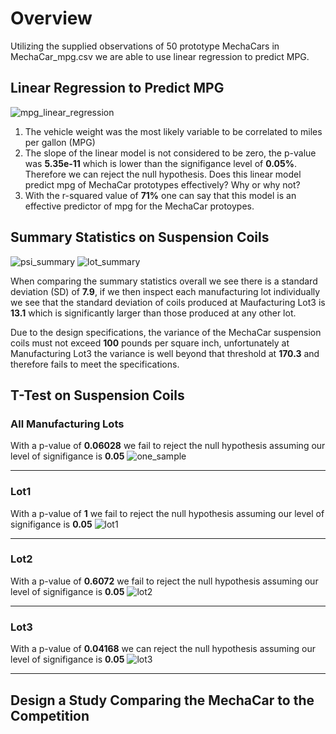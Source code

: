 # Overview 
Utilizing the supplied observations of 50 prototype MechaCars in MechaCar_mpg.csv we are able to use linear regression to predict MPG.

## Linear Regression to Predict MPG
![mpg_linear_regression](https://user-images.githubusercontent.com/15967377/179372251-9474c948-9ac9-4029-9267-4c469d9a370b.PNG)

1. The vehicle weight was the most likely variable to be correlated to miles per gallon (MPG)
2. The slope of the linear model is not considered to be zero, the p-value was <b>5.35e-11</b> which is lower than the signifigance level of <b>0.05%</b>. Therefore we can reject the null hypothesis.
Does this linear model predict mpg of MechaCar prototypes effectively? Why or why not?
3. With the r-squared value of <b>71%</b> one can say that this model is an effective predictor of mpg for the MechaCar protoypes.

## Summary Statistics on Suspension Coils
![psi_summary](https://user-images.githubusercontent.com/15967377/179398393-20e61dad-8b92-451e-a70d-88bfb110e34c.PNG)
![lot_summary](https://user-images.githubusercontent.com/15967377/179398199-072eef05-dd89-4d84-8191-50a9c91c5c61.PNG)

When comparing the summary statistics overall we see there is a standard deviation (SD) of <b>7.9</b>, if we then inspect each manufacturing lot individually we see that the standard deviation of coils produced at Maufacturing Lot3 is <b>13.1</b> which is significantly larger than those produced at any other lot. 

Due to the design specifications, the variance of the MechaCar suspension coils must not exceed <b>100</b> pounds per square inch, unfortunately at Manufacturing Lot3 the variance is well beyond that threshold at <b>170.3</b> and therefore fails to meet the specifications.

## T-Test on Suspension Coils
### All Manufacturing Lots
With a p-value of <b>0.06028</b> we fail to reject the null hypothesis assuming our level of signifigance is <b>0.05</b>
![one_sample](https://user-images.githubusercontent.com/15967377/179400979-b6fe1c68-b3bb-4ed1-b6e8-1b782b61b49e.PNG)
***
### Lot1
With a p-value of <b>1</b> we fail to reject the null hypothesis assuming our level of signifigance is <b>0.05</b>
![lot1](https://user-images.githubusercontent.com/15967377/179400725-b96c75c7-b94f-41e9-81c4-052eaab79383.PNG)
***
### Lot2
With a p-value of <b>0.6072</b> we fail to reject the null hypothesis assuming our level of signifigance is <b>0.05</b>
![lot2](https://user-images.githubusercontent.com/15967377/179400728-7e1939ef-b387-40cb-84bb-5eaa334712ff.PNG)
***
### Lot3
With a p-value of <b>0.04168</b> we can reject the null hypothesis assuming our level of signifigance is <b>0.05</b>
![lot3](https://user-images.githubusercontent.com/15967377/179400731-c8be5fcb-9e04-4c22-ab60-aed13a3a58b6.PNG)
***
## Design a Study Comparing the MechaCar to the Competition
